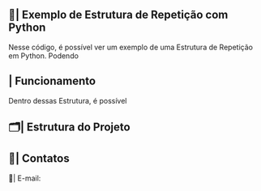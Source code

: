  ## 📑| Exemplo de Estrutura de Repetição com Python 

   Nesse código, é possível ver um exemplo de uma Estrutura de Repetição em Python. Podendo 

 ## | Funcionamento
  
  Dentro dessas Estrutura, é possível 
  
 ## 🗂️| Estrutura do Projeto



 ## 📱| Contatos

   📩| E-mail: 
 
